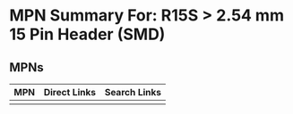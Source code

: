 



# MPN Summary For: R15S > 2.54 mm 15 Pin Header (SMD)

## MPNs
  

|MPN|Direct Links|Search Links|
| :--- | :--- | :--- |
||||
